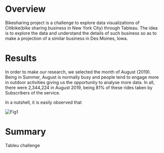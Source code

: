 # Overview
Bikesharing project is a challenge to explore data visualizations of Citibike(bike sharing business in New York City) through Tableau. The idea is to explore the data and understand the details of such business so as to make a projection of a similar business in Des Moines, Iowa.

# Results
In order to make our research, we selected the month of August (2019). Being in Summer, August is normally busy and people tend to engage more in outdoor activities giving us the opportunity to analyse more data. In all, there were 2,344,224 in August 2019, being 81% of these rides taken by Subscribers of the service.

In a nutshell, it is easily observed that 

![Fig1](/analysis/Bike_utilization_through_the_month.jpg)



# Summary

Tableu challenge
